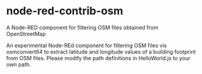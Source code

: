 # node-red-contrib-osm
A Node-RED component for filtering OSM files obtained from OpenStreetMap

An experimental Node-REd component for filtering OSM files vis osmconvert64 to extract latitude and longitude values of a building footprint from OSM files.
Please modify the path definitions in HelloWorld.js to your own path.
